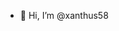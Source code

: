 - 👋 Hi, I’m @xanthus58

<!---
xanthus58/xanthus58 is a ✨ special ✨ repository because its `README.md` (this file) appears on your GitHub profile.
You can click the Preview link to take a look at your changes.
--->
